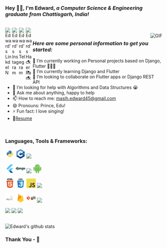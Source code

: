 ### Hey 👋🏽, I'm Edward, _a Computer Science & Engineering graduate from Chattisgarh, India!_
<br>
<a href="https://www.linkedin.com/in/edwardmasih/">
  <img align="left" alt="Edward's LinkdeIN" width="22px" src="https://cdn.jsdelivr.net/npm/simple-icons@v3/icons/linkedin.svg" />
</a>
<a href="https://www.instagram.com/edwardmasih_/">
  <img align="left" alt="Edward's Instagram" width="22px" src="https://cdn.jsdelivr.net/npm/simple-icons@v3/icons/instagram.svg" />
</a>
<a href="https://t.me/edwardmasih">
  <img align="left" alt="Edward's Telegram" width="22px" src="https://cdn.jsdelivr.net/npm/simple-icons@v3/icons/telegram.svg" />
</a>
<a href="https://www.hackerrank.com/edwardmasih/">
  <img align="left" alt="Edward's HackerRank" width="22px" src="https://cdn.jsdelivr.net/npm/simple-icons@v3/icons/hackerrank.svg" />
</a>
<br>
<img align="right" alt="GIF" src="https://media.giphy.com/media/836HiJc7pgzy8iNXCn/giphy.gif"/>

### ***Here are some personal information to get you started:***

- 🔭 I’m currently working on Personal projects based on Django, Flutter 👨🏽‍💻
- 🌱 I’m currently learning Django and Flutter
- 👯 I’m looking to collaborate on Flutter apps or Django REST API
- 🤔 I’m looking for help with Algorithms and Data Structures 😭
- 💬 Ask me about anything, happy to help
- 📫 How to reach me: masih.edward45@gmail.com
- 😄 Pronouns: Prince, Edu!
- ⚡ Fun fact: I love singing!
- 📝[Resume](https://drive.google.com/file/d/1cg640fMsOwRf0wLBWAqDgr3GWjD9m3NW/view?usp=sharing)
<br>

### Languages, Tools & Frameworks:
<code><img height="30" src="https://raw.githubusercontent.com/github/explore/80688e429a7d4ef2fca1e82350fe8e3517d3494d/topics/python/python.png"></code>
<code><img height="30" src="https://raw.githubusercontent.com/github/explore/80688e429a7d4ef2fca1e82350fe8e3517d3494d/topics/cpp/cpp.png"></code>
<code><img height="30" src="https://upload.wikimedia.org/wikipedia/en/thumb/3/30/Java_programming_language_logo.svg/300px-Java_programming_language_logo.svg.png"></code>

<code><img height="30" src="https://raw.githubusercontent.com/github/explore/80688e429a7d4ef2fca1e82350fe8e3517d3494d/topics/flutter/flutter.png"></code>
<code><img height="30" src="https://raw.githubusercontent.com/github/explore/80688e429a7d4ef2fca1e82350fe8e3517d3494d/topics/django/django.png"></code>
<code><img height="30" src="https://cw-production-assetsbucket-8j84s7jns7p2.s3.amazonaws.com/media/blog-images/drf-logo2.png"></code>
<code><img height="30" src="https://raw.githubusercontent.com/github/explore/80688e429a7d4ef2fca1e82350fe8e3517d3494d/topics/android/android.png"></code>

<code><img height="30" src="https://raw.githubusercontent.com/github/explore/80688e429a7d4ef2fca1e82350fe8e3517d3494d/topics/html/html.png"></code>
<code><img height="30" src="https://raw.githubusercontent.com/github/explore/80688e429a7d4ef2fca1e82350fe8e3517d3494d/topics/css/css.png"></code>
<code><img height="30" src="https://raw.githubusercontent.com/github/explore/80688e429a7d4ef2fca1e82350fe8e3517d3494d/topics/javascript/javascript.png"></code>
<code><img height="30" src="http://pluspng.com/img-png/bootstrap-logo-png-bootstrap-1024.png"></code>

<code><img height="30" src="https://raw.githubusercontent.com/github/explore/80688e429a7d4ef2fca1e82350fe8e3517d3494d/topics/mysql/mysql.png"></code>
<code><img height="30" src="https://raw.githubusercontent.com/github/explore/80688e429a7d4ef2fca1e82350fe8e3517d3494d/topics/firebase/firebase.png"></code>
<code><img height="30" src="https://raw.githubusercontent.com/github/explore/80688e429a7d4ef2fca1e82350fe8e3517d3494d/topics/git/git.png"></code>
<code><img height="30" src="https://www.freepnglogos.com/uploads/cisco-png-logo/cisco-ccna-png-logo-16.png"></code>

<code><img height="30" src="https://raw.githubusercontent.com/dhanishgajjar/vscode-icons/master/linux/city-lights.png"></code>
<code><img height="30" src="https://upload.wikimedia.org/wikipedia/commons/3/34/Android_Studio_icon.svg"></code>
<code><img height="30" src="https://upload.wikimedia.org/wikipedia/commons/a/a1/PyCharm_Logo.svg"></code>
<br><br>

![Edward's github stats](https://github-readme-stats.vercel.app/api?username=edwardmasih&show_icons=true)

### Thank You - 🙏
